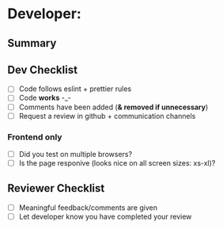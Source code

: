 # Developer: <Full Name>

## Summary

<!---What does your PR even do? If you don't know, you need to clean up your code and get your act together--->

<if this pull request closes an issue>
  <closes #>

## Dev Checklist

- [ ] Code follows eslint + prettier rules
- [ ] Code **works** -\_-
- [ ] Comments have been added (**& removed if unnecessary**)
- [ ] Request a review in github + communication channels

### Frontend only

<!---surround each item in ~~ to strike it out if it does not apply--->

- [ ] Did you test on multiple browsers?
- [ ] Is the page responive (looks nice on all screen sizes: xs-xl)?

## Reviewer Checklist

- [ ] Meaningful feedback/comments are given
- [ ] Let developer know you have completed your review

